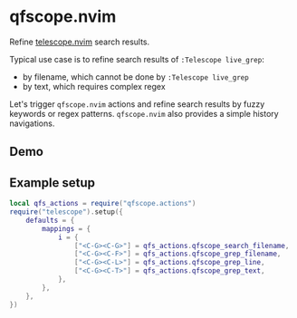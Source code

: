 # qfscope.nvim

Refine [telescope.nvim](https://github.com/nvim-telescope/telescope.nvim) search results.

Typical use case is to refine search results of `:Telescope live_grep`:

- by filename, which cannot be done by `:Telescope live_grep`
- by text, which requires complex regex

Let's trigger `qfscope.nvim` actions and refine search results by fuzzy keywords or regex patterns.
`qfscope.nvim` also provides a simple history navigations.

## Demo

[](https://github.com/user-attachments/assets/5c073f15-9342-4269-8aa8-a7e7ec17ea99)

## Example setup

```lua
local qfs_actions = require("qfscope.actions")
require("telescope").setup({
	defaults = {
		mappings = {
			i = {
				["<C-G><C-G>"] = qfs_actions.qfscope_search_filename,
				["<C-G><C-F>"] = qfs_actions.qfscope_grep_filename,
				["<C-G><C-L>"] = qfs_actions.qfscope_grep_line,
				["<C-G><C-T>"] = qfs_actions.qfscope_grep_text,
			},
		},
	},
})
```
